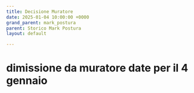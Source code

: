```yaml
---
title: Decisione Muratore 
date: 2025-01-04 10:00:00 +0000
grand_parent: mark_postura 
parent: Storico Mark Postura
layout: default

---
```

# dimissione da muratore date per il 4 gennaio